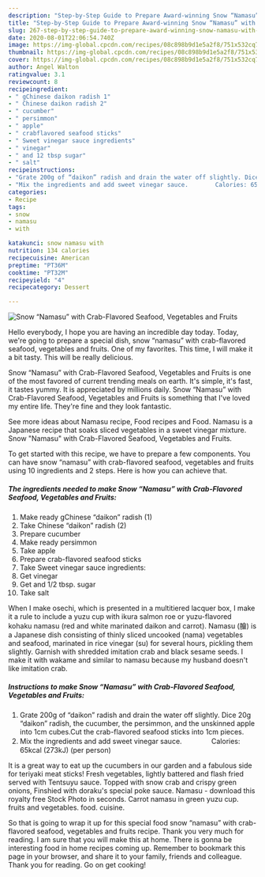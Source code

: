```yaml
---
description: "Step-by-Step Guide to Prepare Award-winning Snow “Namasu” with Crab-Flavored Seafood, Vegetables and Fruits"
title: "Step-by-Step Guide to Prepare Award-winning Snow “Namasu” with Crab-Flavored Seafood, Vegetables and Fruits"
slug: 267-step-by-step-guide-to-prepare-award-winning-snow-namasu-with-crab-flavored-seafood-vegetables-and-fruits
date: 2020-08-01T22:06:54.740Z
image: https://img-global.cpcdn.com/recipes/08c898b9d1e5a2f8/751x532cq70/snow-namasu-with-crab-flavored-seafood-vegetables-and-fruits-recipe-main-photo.jpg
thumbnail: https://img-global.cpcdn.com/recipes/08c898b9d1e5a2f8/751x532cq70/snow-namasu-with-crab-flavored-seafood-vegetables-and-fruits-recipe-main-photo.jpg
cover: https://img-global.cpcdn.com/recipes/08c898b9d1e5a2f8/751x532cq70/snow-namasu-with-crab-flavored-seafood-vegetables-and-fruits-recipe-main-photo.jpg
author: Angel Walton
ratingvalue: 3.1
reviewcount: 8
recipeingredient:
- " gChinese daikon radish 1"
- " Chinese daikon radish 2"
- " cucumber"
- " persimmon"
- " apple"
- " crabflavored seafood sticks"
- " Sweet vinegar sauce ingredients"
- " vinegar"
- " and 12 tbsp sugar"
- " salt"
recipeinstructions:
- "Grate 200g of “daikon” radish and drain the water off slightly. Dice 20g “daikon” radish, the cucumber, the persimmon, and the unskinned apple into 1cm cubes.Cut the crab-flavored seafood sticks into 1cm pieces."
- "Mix the ingredients and add sweet vinegar sauce.　　　　 Calories: 65kcal (273kJ) (per person)"
categories:
- Recipe
tags:
- snow
- namasu
- with

katakunci: snow namasu with 
nutrition: 134 calories
recipecuisine: American
preptime: "PT36M"
cooktime: "PT32M"
recipeyield: "4"
recipecategory: Dessert

---
```



![Snow “Namasu” with Crab-Flavored Seafood, Vegetables and Fruits](https://img-global.cpcdn.com/recipes/08c898b9d1e5a2f8/751x532cq70/snow-namasu-with-crab-flavored-seafood-vegetables-and-fruits-recipe-main-photo.jpg)

Hello everybody, I hope you are having an incredible day today. Today, we're going to prepare a special dish, snow “namasu” with crab-flavored seafood, vegetables and fruits. One of my favorites. This time, I will make it a bit tasty. This will be really delicious.

Snow “Namasu” with Crab-Flavored Seafood, Vegetables and Fruits is one of the most favored of current trending meals on earth. It's simple, it's fast, it tastes yummy. It is appreciated by millions daily. Snow “Namasu” with Crab-Flavored Seafood, Vegetables and Fruits is something that I've loved my entire life. They're fine and they look fantastic.

See more ideas about Namasu recipe, Food recipes and Food. Namasu is a Japanese recipe that soaks sliced vegetables in a sweet vinegar mixture. Snow &#34;Namasu&#34; with Crab-Flavored Seafood, Vegetables and Fruits.


To get started with this recipe, we have to prepare a few components. You can have snow “namasu” with crab-flavored seafood, vegetables and fruits using 10 ingredients and 2 steps. Here is how you can achieve that.

<!--inarticleads1-->

##### The ingredients needed to make Snow “Namasu” with Crab-Flavored Seafood, Vegetables and Fruits:

1. Make ready  gChinese “daikon” radish (1)
1. Take  Chinese “daikon” radish (2)
1. Prepare  cucumber
1. Make ready  persimmon
1. Take  apple
1. Prepare  crab-flavored seafood sticks
1. Take  Sweet vinegar sauce ingredients:
1. Get  vinegar
1. Get  and 1/2 tbsp. sugar
1. Take  salt


When I make osechi, which is presented in a multitiered lacquer box, I make it a rule to include a yuzu cup with ikura salmon roe or yuzu-flavored kohaku namasu (red and white marinated daikon and carrot). Namasu (膾) is a Japanese dish consisting of thinly sliced uncooked (nama) vegetables and seafood, marinated in rice vinegar (su) for several hours, pickling them slightly. Garnish with shredded imitation crab and black sesame seeds. I make it with wakame and similar to namasu because my husband doesn&#39;t like imitation crab. 

<!--inarticleads2-->

##### Instructions to make Snow “Namasu” with Crab-Flavored Seafood, Vegetables and Fruits:

1. Grate 200g of “daikon” radish and drain the water off slightly. Dice 20g “daikon” radish, the cucumber, the persimmon, and the unskinned apple into 1cm cubes.Cut the crab-flavored seafood sticks into 1cm pieces.
1. Mix the ingredients and add sweet vinegar sauce.　　　　 Calories: 65kcal (273kJ) (per person)


It is a great way to eat up the cucumbers in our garden and a fabulous side for teriyaki meat sticks! Fresh vegetables, lightly battered and flash fried served with Tentsuyu sauce. Topped with snow crab and crispy green onions, Finshied with doraku&#39;s special poke sauce. Namasu - download this royalty free Stock Photo in seconds. Carrot namasu in green yuzu cup. fruits and vegetables. food. cuisine. 

So that is going to wrap it up for this special food snow “namasu” with crab-flavored seafood, vegetables and fruits recipe. Thank you very much for reading. I am sure that you will make this at home. There is gonna be interesting food in home recipes coming up. Remember to bookmark this page in your browser, and share it to your family, friends and colleague. Thank you for reading. Go on get cooking!
